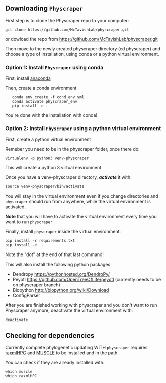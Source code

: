 ## Downloading `Physcraper`

First step is to clone the Physcraper repo to your computer:

```
git clone https://github.com/McTavishLab/physcraper.git
```

or dowload the repo from https://github.com/McTavishLab/physcraper.git

Then move to the newly created physcraper directory (cd physcraper) and choose a type
of installation, using conda or a python virtual environment.

### Option 1: Install `Physcraper` using conda

First, install [anaconda](https://www.anaconda.com/products/individual)

Then, create a conda environment

```
   conda env create -f cond_env.yml
   conda activate physcraper_env
   pip install -e .
```

You're done with the installation with conda!

### Option 2: Install `Physcraper` using a python virtual environment

First, create a python virtual environment

Remeber you need to be in the physcraper folder, once there do:

```
virtualenv -p python3 venv-physcraper
```
This will create a python 3 virtual environment

Once you have a venv-physcraper directory, **_activate_** it with:

```
source venv-physcraper/bin/activate
```

You will stay in the virtual environment even if you change directories and `physcraper` should run from anywhere, while the virtual environment is activated.


**Note** that you will have to activate the virtual environment every time you want to run `physcraper`


Finally, install `physcraper` inside the virtual environment:

```
pip install -r requirements.txt
pip install -e  .
```

Note the "dot" at the end of that last command!

This will also install the following python packages:

- Dendropy https://pythonhosted.org/DendroPy/
- Peyotl https://github.com/OpenTreeOfLife/peyotl (currently needs to be on physcraper branch)
- Biopython http://biopython.org/wiki/Download
- ConfigParser


After you are finished working with physcraper and you don't want to run Physcraper anymore, deactivate the virtual environment with:

```
deactivate
```


## Checking for dependencies

Currently complete phylogenetic updating WITH `physcraper` requires
[raxmlHPC](http://sco.h-its.org/exelixis/web/software/raxml/index.html) and [MUSCLE](install-muscle.md) to be installed and in the path.

You can check if they are already installed with:

```
which muscle
which raxmlHPC
```

